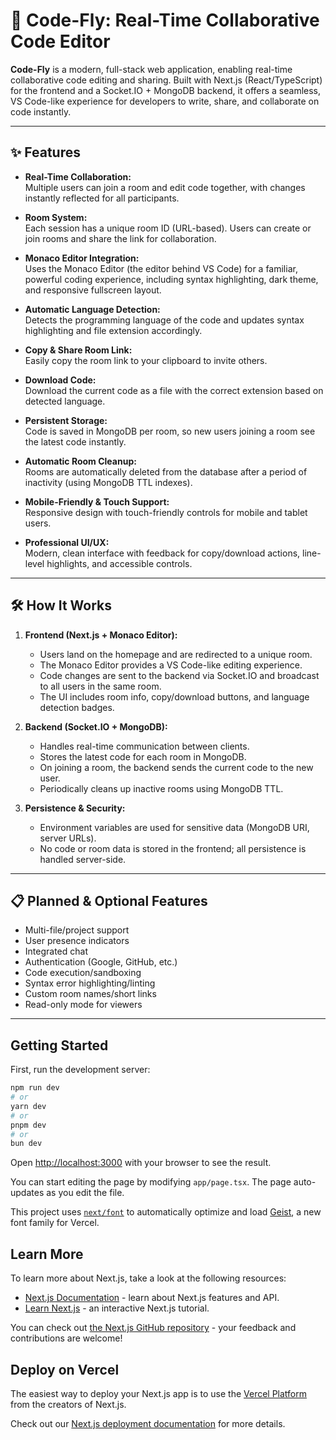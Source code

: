 # 🚀 Code-Fly: Real-Time Collaborative Code Editor

**Code-Fly** is a modern, full-stack web application, enabling real-time collaborative code editing and sharing. Built with Next.js (React/TypeScript) for the frontend and a Socket.IO + MongoDB backend, it offers a seamless, VS Code-like experience for developers to write, share, and collaborate on code instantly.

---

## ✨ Features

- **Real-Time Collaboration:**  
  Multiple users can join a room and edit code together, with changes instantly reflected for all participants.

- **Room System:**  
  Each session has a unique room ID (URL-based). Users can create or join rooms and share the link for collaboration.

- **Monaco Editor Integration:**  
  Uses the Monaco Editor (the editor behind VS Code) for a familiar, powerful coding experience, including syntax highlighting, dark theme, and responsive fullscreen layout.

- **Automatic Language Detection:**  
  Detects the programming language of the code and updates syntax highlighting and file extension accordingly.

- **Copy & Share Room Link:**  
  Easily copy the room link to your clipboard to invite others.

- **Download Code:**  
  Download the current code as a file with the correct extension based on detected language.

- **Persistent Storage:**  
  Code is saved in MongoDB per room, so new users joining a room see the latest code instantly.

- **Automatic Room Cleanup:**  
  Rooms are automatically deleted from the database after a period of inactivity (using MongoDB TTL indexes).

- **Mobile-Friendly & Touch Support:**  
  Responsive design with touch-friendly controls for mobile and tablet users.

- **Professional UI/UX:**  
  Modern, clean interface with feedback for copy/download actions, line-level highlights, and accessible controls.

---

## 🛠️ How It Works

1. **Frontend (Next.js + Monaco Editor):**
   - Users land on the homepage and are redirected to a unique room.
   - The Monaco Editor provides a VS Code-like editing experience.
   - Code changes are sent to the backend via Socket.IO and broadcast to all users in the same room.
   - The UI includes room info, copy/download buttons, and language detection badges.

2. **Backend (Socket.IO + MongoDB):**
   - Handles real-time communication between clients.
   - Stores the latest code for each room in MongoDB.
   - On joining a room, the backend sends the current code to the new user.
   - Periodically cleans up inactive rooms using MongoDB TTL.

3. **Persistence & Security:**
   - Environment variables are used for sensitive data (MongoDB URI, server URLs).
   - No code or room data is stored in the frontend; all persistence is handled server-side.

---

## 📋 Planned & Optional Features

- Multi-file/project support
- User presence indicators
- Integrated chat
- Authentication (Google, GitHub, etc.)
- Code execution/sandboxing
- Syntax error highlighting/linting
- Custom room names/short links
- Read-only mode for viewers

---

## Getting Started

First, run the development server:

```bash
npm run dev
# or
yarn dev
# or
pnpm dev
# or
bun dev
```

Open [http://localhost:3000](http://localhost:3000) with your browser to see the result.

You can start editing the page by modifying `app/page.tsx`. The page auto-updates as you edit the file.

This project uses [`next/font`](https://nextjs.org/docs/app/building-your-application/optimizing/fonts) to automatically optimize and load [Geist](https://vercel.com/font), a new font family for Vercel.

## Learn More

To learn more about Next.js, take a look at the following resources:

- [Next.js Documentation](https://nextjs.org/docs) - learn about Next.js features and API.
- [Learn Next.js](https://nextjs.org/learn) - an interactive Next.js tutorial.

You can check out [the Next.js GitHub repository](https://github.com/vercel/next.js) - your feedback and contributions are welcome!

## Deploy on Vercel

The easiest way to deploy your Next.js app is to use the [Vercel Platform](https://vercel.com/new?utm_medium=default-template&filter=next.js&utm_source=create-next-app&utm_campaign=create-next-app-readme) from the creators of Next.js.

Check out our [Next.js deployment documentation](https://nextjs.org/docs/app/building-your-application/deploying) for more details.

